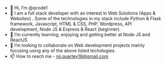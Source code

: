 - 👋 Hi, I’m @qcode1
- 👀 I am a full stack developer with an interest in Web Solutions (Apps & Websites) . Some of the technologies in my stack include Python & Flask framework, Javascript, HTML & CSS, PHP, Wordpress, API development, Node JS & Express & React (beginner).
- 🌱 I’m currently learning, enjoying and getting better at Node JS and ReactJS
- 💞️ I’m looking to collaborate on Web development projects mainly focusing  using any of the above listed techologies.
- 📫 How to reach me - nii.quartey19@gmail.com

<!---
qcode1/qcode1 is a ✨ special ✨ repository because its `README.md` (this file) appears on your GitHub profile.
You can click the Preview link to take a look at your changes.
--->
